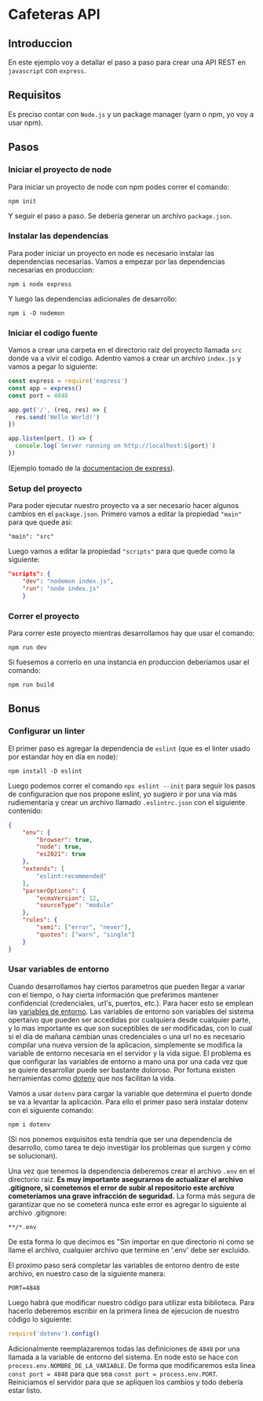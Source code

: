 # Cafeteras API

## Introduccion
En este ejemplo voy a detallar el paso a paso para crear una API REST en ```javascript``` con ```express```.

## Requisitos
Es preciso contar con ```Node.js``` y un package manager (yarn o npm, yo voy a usar npm).

## Pasos
### Iniciar el proyecto de node
Para iniciar un proyecto de node con npm podes correr el comando:
```
npm init
```
Y seguir el paso a paso. 
Se debería generar un archivo ```package.json```.

### Instalar las dependencias
Para poder iniciar un proyecto en node es necesario instalar las dependencias necesarias.
Vamos a empezar por las dependencias necesarias en produccion:
```
npm i node express
```

Y luego las dependencias adicionales de desarrollo:
```
npm i -D nodemon
```

### Iniciar el codigo fuente
Vamos a crear una carpeta en el directorio raíz del proyecto llamada ```src``` donde va a vivir el codigo.
Adentro vamos a crear un archivo ```index.js``` y vamos a pegar lo siguiente:
``` javascript
const express = require('express')
const app = express()
const port = 4848

app.get('/', (req, res) => {
  res.send('Hello World!')
})

app.listen(port, () => {
  console.log(`Server running on http://localhost:${port}`)
})
```
(Ejemplo tomado de la [documentacion de express](https://expressjs.com/es/starter/hello-world.html)).

### Setup del proyecto
Para poder ejecutar nuestro proyecto va a ser necesario hacer algunos cambios en el ```package.json```.
Primero vamos a editar la propiedad ```"main"``` para que quede asi:
```
"main": "src"
```

Luego vamos a editar la propiedad ```"scripts"``` para que quede como la siguiente:
``` json
"scripts": {
    "dev": "nodemon index.js",
    "run": "node index.js"
    }
```

### Correr el proyecto
Para correr este proyecto mientras desarrollamos hay que usar el comando:
```
npm run dev
```

Si fuesemos a correrlo en una instancia en produccion deberiamos usar el comando:
```
npm run build
```

## Bonus

### Configurar un linter
El primer paso es agregar la dependencia de ```eslint``` (que es el linter usado por estandar hoy en día en node):
```
npm install -D eslint
```
Luego podemos correr el comando ```npx eslint --init``` para seguir los pasos de configuracion que nos propone eslint, yo sugiero ir por una vía más rudiementaria y crear un archivo llamado ```.eslintrc.json``` con el siguiente contenido:
```json
{
    "env": {
        "browser": true,
        "node": true,
        "es2021": true
    },
    "extends": [
        "eslint:recommended"
    ],
    "parserOptions": {
        "ecmaVersion": 12,
        "sourceType": "module"
    },
    "rules": {
        "semi": ["error", "never"],
        "quotes": ["warn", "single"]
    }
}
```

### Usar variables de entorno
Cuando desarrollamos hay ciertos parametros que pueden llegar a variar con el tiempo, o hay cierta información que preferimos mantener confidencial (credenciales, url's, puertos, etc.).
Para hacer esto se emplean las [variables de entorno](https://es.wikipedia.org/wiki/Variable_de_entorno). Las variables de entorno son variables del sistema opertaivo que pueden ser accedidas por cualquiera desde cualquier parte, y lo mas importante es que son suceptibles de ser modificadas, con lo cual si el día de mañana cambian unas credenciales o una url no es necesario compilar una nueva version de la aplicacion, simplemente se modifica la variable de entorno necesaria en el servidor y la vida sigue.
El problema es que configurar las variables de entorno a mano una por una cada vez que se quiere desarrollar puede ser bastante doloroso. Por fortuna existen herramientas como [dotenv](https://www.npmjs.com/package/dotenv) que nos facilitan la vida.

Vamos a usar ```dotenv``` para cargar la variable que determina el puerto donde se va a levantar la aplicación. Para ello el primer paso será instalar dotenv con el siguiente comando:
```
npm i dotenv
```
(Si nos ponemos exquisitos esta tendría que ser una dependencia de desarrollo, como tarea te dejo investigar los problemas que surgen y cómo se solucionan).

Una vez que tenemos la dependencia deberemos crear el archivo ```.env``` en el directorio raiz. **Es muy importante asegurarnos de actualizar el archivo .gitignore, si cometemos el error de subir al repositorio este archivo cometeríamos una grave infracción de seguridad.** La forma más segura de garantizar que no se cometerá nunca este error es agregar lo siguiente al archivo .gitignore:
```
**/*.env
``` 
De esta forma lo que decimos es "Sin importar en que directorio ni como se llame el archivo, cualquier archivo que termine en '.env' debe ser excluido.

El proximo paso será completar las variables de entorno dentro de este archivo, en nuestro caso de la siguiente manera:
```
PORT=4848
```

Luego habrá que modificar nuestro código para utilizar esta biblioteca.
Para hacerlo deberemos escribir en la primera linea de ejecucion de nuestro código lo siguiente:
``` javascript
require('dotenv').config()
```

Adicionalmente reemplazaremos todas las definiciones de ```4848``` por una llamada a la variable de entorno del sistema. En node esto se hace con ```process.env.NOMBRE_DE_LA_VARIABLE```.
De forma que modificaremos esta linea ```const port = 4848``` para que sea ```const port = process.env.PORT```.
Reiniciamos el servidor para que se apliquen los cambios y todo debería estar listo.